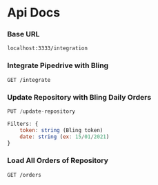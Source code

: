 # Api Docs

### Base URL
```
localhost:3333/integration
```

### Integrate Pipedrive with Bling
```
GET /integrate
```

### Update Repository with Bling Daily Orders
```javascript
PUT /update-repository

Filters: {
    token: string (Bling token)
    date: string (ex: 15/01/2021)
}
```

### Load All Orders of Repository
```shell
GET /orders
```